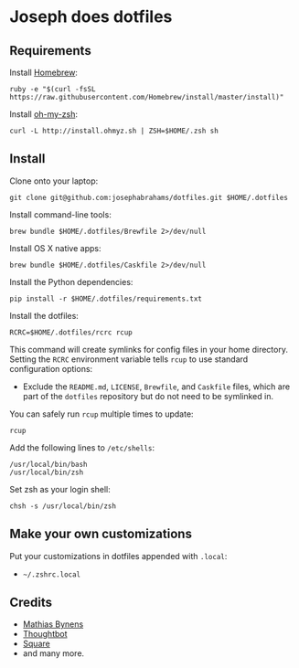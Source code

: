 Joseph does dotfiles
====================


Requirements
------------

Install [Homebrew](http://brew.sh/):

    ruby -e "$(curl -fsSL https://raw.githubusercontent.com/Homebrew/install/master/install)"

Install [oh-my-zsh](http://ohmyz.sh/):

    curl -L http://install.ohmyz.sh | ZSH=$HOME/.zsh sh


Install
-------

Clone onto your laptop:

    git clone git@github.com:josephabrahams/dotfiles.git $HOME/.dotfiles

Install command-line tools:

    brew bundle $HOME/.dotfiles/Brewfile 2>/dev/null

Install OS X native apps:

    brew bundle $HOME/.dotfiles/Caskfile 2>/dev/null

Install the Python dependencies:

    pip install -r $HOME/.dotfiles/requirements.txt

Install the dotfiles:

    RCRC=$HOME/.dotfiles/rcrc rcup

This command will create symlinks for config files in your home directory.
Setting the `RCRC` environment variable tells `rcup` to use standard
configuration options:

* Exclude the `README.md`, `LICENSE`, `Brewfile`, and `Caskfile` files, which are part of
  the `dotfiles` repository but do not need to be symlinked in.

You can safely run `rcup` multiple times to update:

    rcup

Add the following lines to `/etc/shells`:

    /usr/local/bin/bash
    /usr/local/bin/zsh

Set zsh as your login shell:

    chsh -s /usr/local/bin/zsh


Make your own customizations
----------------------------

Put your customizations in dotfiles appended with `.local`:

* `~/.zshrc.local`


## Credits
* [Mathias Bynens](https://github.com/mathiasbynens/dotfiles)
* [Thoughtbot](https://github.com/thoughtbot/dotfiles)
* [Square](https://github.com/square/maximum-awesome)
* and many more.
